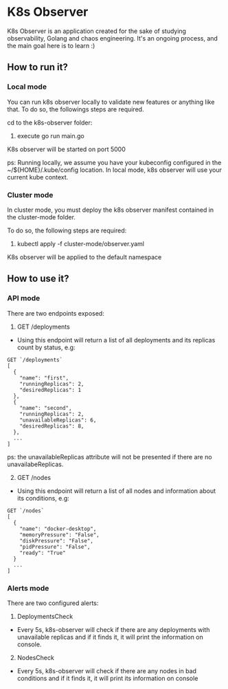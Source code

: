 # K8s Observer

K8s Observer is an application created for the sake of studying observability, Golang and chaos engineering.
It's an ongoing process, and the main goal here is to learn :)

## How to run it?

### Local mode
You can run k8s observer locally to validate new features or anything like that.
To do so, the followings steps are required.

cd to the k8s-observer folder:

1) execute go run main.go

K8s observer will be started on port 5000

ps: Running locally, we assume you have your kubeconfig configured in the ~/${HOME}/.kube/config location.
In local mode, k8s observer will use your current kube context.

### Cluster mode
In cluster mode, you must deploy the k8s observer manifest contained in the cluster-mode folder.

To do so, the following steps are required:
1) kubectl apply -f cluster-mode/observer.yaml

K8s observer will be applied to the default namespace

## How to use it?

### API mode

There are two endpoints exposed:
1) GET /deployments
- Using this endpoint will return a list of all deployments and its replicas count by status, e.g:
```
GET `/deployments`
[
  {
    "name": "first",
    "runningReplicas": 2,
    "desiredReplicas": 1
  },
  {
    "name": "second",
    "runningReplicas": 2,
    "unavailableReplicas": 6,
    "desiredReplicas": 8,
  },
  ...
]
```

ps: the unavailableReplicas attribute will not be presented if there are no unavailabeReplicas.

2) GET /nodes
- Using this endpoint will return a list of all nodes and information about its conditions, e.g:
```
GET `/nodes`
[
  {
    "name": "docker-desktop",
    "memoryPressure": "False",
    "diskPressure": "False",
    "pidPressure": "False",
    "ready": "True"
  }
  ...
]
```

### Alerts mode

There are two configured alerts:
1) DeploymentsCheck
- Every 5s, k8s-observer will check if there are any deployments with unavailable replicas and if it finds it, it will print
the information on console.

2) NodesCheck
- Every 5s, k8s-observer will check if there are any nodes in bad conditions and if it finds it, it will print its
information on console
